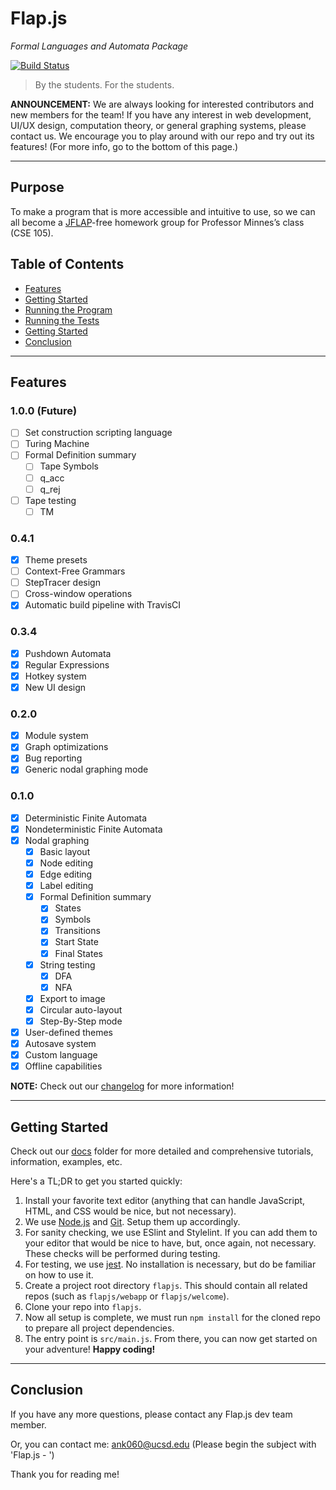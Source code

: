 # Flap.js
*Formal Languages and Automata Package*

[![Build Status](https://travis-ci.org/flapjs/FLAPJS-WebApp.svg?branch=master)](https://travis-ci.org/flapjs/FLAPJS-WebApp)

> By the students. For the students.

**ANNOUNCEMENT:** We are always looking for interested contributors and new members for the team! If you have any interest in web development, UI/UX design, computation theory, or general graphing systems, please contact us. We encourage you to play around with our repo and try out its features! (For more info, go to the bottom of this page.)

---

## Purpose
To make a program that is more accessible and intuitive to use, so we can all become a [JFLAP](http://www.jflap.org/)-free homework group for Professor Minnes’s class (CSE 105).

## Table of Contents
* [Features](#features)
* [Getting Started](#setting-up-the-workspace)
* [Running the Program](#running-the-program)
* [Running the Tests](#running-the-tests)
* [Getting Started](#getting-started)
* [Conclusion](#conclusion)

---

## Features

### 1.0.0 (Future)
- [ ] Set construction scripting language
- [ ] Turing Machine
- [ ] Formal Definition summary
  - [ ] Tape Symbols
  - [ ] q_acc
  - [ ] q_rej
- [ ] Tape testing
  - [ ] TM

### 0.4.1
- [x] Theme presets
- [ ] Context-Free Grammars
- [ ] StepTracer design
- [ ] Cross-window operations
- [x] Automatic build pipeline with TravisCI

### 0.3.4
- [x] Pushdown Automata
- [x] Regular Expressions
- [x] Hotkey system
- [x] New UI design

### 0.2.0
- [x] Module system
- [x] Graph optimizations
- [x] Bug reporting
- [x] Generic nodal graphing mode

### 0.1.0
- [x] Deterministic Finite Automata
- [x] Nondeterministic Finite Automata
- [x] Nodal graphing
  - [x] Basic layout
  - [x] Node editing
  - [x] Edge editing
  - [x] Label editing
  - [x] Formal Definition summary
    - [x] States
    - [x] Symbols
    - [x] Transitions
    - [x] Start State
    - [x] Final States
  - [x] String testing
    - [x] DFA
    - [x] NFA
  - [x] Export to image
  - [x] Circular auto-layout
  - [x] Step-By-Step mode
- [x] User-defined themes
- [x] Autosave system
- [x] Custom language
- [x] Offline capabilities

**NOTE:** Check out our [changelog](https://github.com/flapjs/webapp/blob/master/CHANGELOG.md) for more information!

---

## Getting Started
Check out our [docs](https://github.com/flapjs/webapp/tree/master/docs) folder for more detailed and comprehensive tutorials, information, examples, etc.

Here's a TL;DR to get you started quickly:
1. Install your favorite text editor (anything that can handle JavaScript, HTML, and CSS would be nice, but not necessary).
2. We use [Node.js](https://nodejs.org/en/) and [Git](https://git-scm.com/). Setup them up accordingly.
3. For sanity checking, we use ESlint and Stylelint. If you can add them to your editor that would be nice to have, but, once again, not necessary. These checks will be performed during testing.
4. For testing, we use [jest](https://jestjs.io/). No installation is necessary, but do be familiar on how to use it.
5. Create a project root directory `flapjs`. This should contain all related repos (such as `flapjs/webapp` or `flapjs/welcome`).
6. Clone your repo into `flapjs`.
7. Now all setup is complete, we must run `npm install` for the cloned repo to prepare all project dependencies.
8. The entry point is `src/main.js`. From there, you can now get started on your adventure! **Happy coding!**

---

## Conclusion

If you have any more questions, please contact any Flap.js dev team member.

Or, you can contact me:
ank060@ucsd.edu
(Please begin the subject with 'Flap.js - ')

Thank you for reading me!
